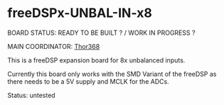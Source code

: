 # freeDSPx-UNBAL-IN-x8

BOARD STATUS: READY TO BE BUILT ? / WORK IN PROGRESS ?

MAIN COORDINATOR: [Thor368](https://github.com/Thor368)

This is a freeDSP expansion board for 8x unbalanced inputs.

Currently this board only works with the SMD Variant of the freeDSP as there needs to be a 5V supply and MCLK for the ADCs.

Status: untested
